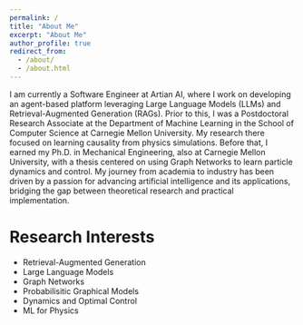 ```yaml
---
permalink: /
title: "About Me"
excerpt: "About Me"
author_profile: true
redirect_from: 
  - /about/
  - /about.html
---
```

I am currently a Software Engineer at Artian AI, where I work on developing an agent-based platform leveraging Large Language Models (LLMs) and Retrieval-Augmented Generation (RAGs). Prior to this, I was a Postdoctoral Research Associate at the Department of Machine Learning in the School of Computer Science at Carnegie Mellon University. My research there focused on learning causality from physics simulations. Before that, I earned my Ph.D. in Mechanical Engineering, also at Carnegie Mellon University, with a thesis centered on using Graph Networks to learn particle dynamics and control. My journey from academia to industry has been driven by a passion for advancing artificial intelligence and its applications, bridging the gap between theoretical research and practical implementation.

Research Interests
==================

* Retrieval-Augmented Generation
* Large Language Models
* Graph Networks
* Probabilisitic Graphical Models
* Dynamics and Optimal Control
* ML for Physics
